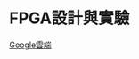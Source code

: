 # FPGA設計與實驗

[Google雲端](https://drive.google.com/drive/folders/1OJZ4S5yreUjM5blXZ28ZLLBSL0ldX8K3?usp=sharing)